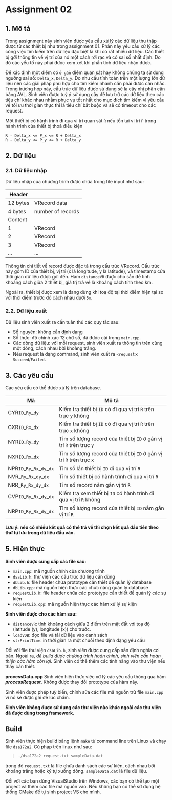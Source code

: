 # Assignment 02
## 1. Mô tả
Trong assignment này sinh viên được yêu cầu xử lý các dữ liệu thu thập được từ các 
thiết bị như trong assignment 01. Phần này yêu cầu xử lý các công việc tìm kiếm 
trên dữ liệu đặc biệt là khi có rất nhiều dữ liệu. 
Các thiết bị gởi thông tin về vị trí của nó một cách rời rạc và có sai số nhất định. 
Do đó các yếu tố này phải được xem xét khi phần tích dữ liệu nhận được.

Để xác định một điểm có `ở gần` điểm quan sát hay không chúng ta sử dụng ngưỡng 
sai số: `Delta_x`, `Delta_y`. Do nhu cầu tính toán trên một lượng lớn dữ liệu nên
các giải pháp phù hợp cho tìm kiếm nhanh cần phải được cân nhắc. Trong trường hợp 
này, cấu trúc dữ liệu được sử dụng sẽ là cây nhị phân cân bằng AVL. Sinh viên 
được tuỳ ý sử dụng cây để lưu trữ các dữ liệu theo các tiêu chí khác nhau nhằm 
phục vụ tốt nhất cho mục đích tìm kiếm vì yêu cầu về tối ưu thời gian thực thi 
là tiêu chí bắt buộc và sẽ có timeout cho các request.

Một thiết bị có hành trình đi qua vị trí quan sát `R` nếu tồn tại vị trí `P` trong
hành trình của thiết bị thoả điều kiện

    R - Delta_x <= P_x <= R + Delta_x
    R - Delta_y <= P_y <= R + Delta_y

## 2. Dữ liệu
### 2.1. Dữ liệu nhập
Dữ liệu nhập của chương trình được chứa trong file input như sau:

| Header | |
|---|:---------|
| 12 bytes | VRecord data |
|  4 bytes | number of records |
| Content |
|  1| VRecord |
|  2| VRecord |
|  3| VRecord |
|...| ... |

Thông tin chi tiết về record được đặc tả trong cấu trúc VRecord.
Cấu trúc này gồm ID của thiết bị, vị trí (x là longitude, y là latitude),
và timestamp cứa thời gian dữ liệu được gởi đến.
Hàm `distanceVR` được cho sẵn để tính khoảng cách giữa 2 thiết bị, giá 
trị trả về là khoảng cách tính theo km.

Ngoài ra, thiết bị được xem là đang dừng khi toạ độ tại thời điểm hiện tại so với 
thời điểm trước đó cách nhau dưới `5m`.

### 2.2. Dữ liệu xuất
Dữ liệu sinh viên xuất ra cần tuân thủ các quy tắc sau:
 + Số nguyên: không cần định dạng
 + Số thực: độ chính xác *12* chữ số, đã được cài trong `main.cpp`.
 + Các dòng dữ liệu: với mỗi request, sinh viên xuất ra
 thông tin trên cùng một dòng, cách nhau bởi khoảng trắng.
 + Nếu request là dạng command, sinh viên xuất 
 ra `<request>`: `Succeed`/`Failed`.


## 3. Các yêu cầu
Các yêu cầu có thể được xử lý trên database.

| Mã | Mô tả |
| ---------- | ------- |
| CYR`ID`\_`Ry`\_`dy`           | Kiểm tra thiết bị `ID` có đi qua vị trí `R` trên trục `y` không |
| CXR`ID`\_`Rx`\_`dx`           | Kiểm tra thiết bị `ID` có đi qua vị trí `R` trên trục `x` không |
| NYR`ID`\_`Ry`\_`dy`           | Tìm số lượng record của thiết bị `ID` ở gần vị trí `R` trên trục `y` |
| NXR`ID`\_`Rx`\_`dx`           | Tìm số lượng record của thiết bị `ID` ở gần vị trí `R` trên trục `x` |
| NPR`ID`\_`Ry`\_`Rx`\_`dy`\_`dx` | Tìm số lần thiết bị `ID` đi qua vị trí `R`|
| NVR\_`Ry`\_`Rx`\_`dy`\_`dx`     | Tìm số thiết bị có hành trình đi qua vị trí `R` |
| NRR\_`Ry`\_`Rx`\_`dy`\_`dx`     | Tìm số record nằm gần vị trí `R` |
| CVP`ID`\_`Ry`\_`Rx`\_`dy`\_`dx` | Kiểm tra xem thiết bị `ID` có hành trình đi qua vị trí `R` không|
| NRP`ID`\_`Ry`\_`Rx`\_`dy`\_`dx` | Tìm số lượng record của thiết bị `ID` nằm gần vị trí `R` |

**Lưu ý: nếu có nhiều kết quả có thể trả về thì chọn kết quả đầu tiên theo thứ tự lưu 
trong dữ liệu đầu vào.**


## 5. Hiện thực
**Sinh viên được cung cấp các file sau:**
 - `main.cpp`: mã nguồn chính của chương trình
 - `dsaLib.h`: thư viện các cấu trúc dữ liệu cần dùng
 - `dbLib.h`: file header chứa prototype cần thiết để quản lý database
 - `dbLib.cpp`: mã nguồn hiện thực các chức năng quản lý database
 - `requestLib.h`: file header chứa các prototype cần thiết để quản lý các sự kiện
 - `requestLib.cpp`: mã nguồn hiện thực các hàm xử lý sự kiện

__Sinh viên được cho các hàm sau:__
 - `distanceVR`: tính khoảng cách giữa 2 điểm trên mặt đất với 
 toạ độ (latitude (y), longitude (x)) cho trước.
 - `loadVDB`: đọc file và tải dữ liệu vào danh sách
 - `strPrintTime`: in thời gian ra một chuỗi theo định dạng yêu cầu

Đối với file thư viện `dsaLib.h`, sinh viên được cung cấp sẵn định 
nghĩa cơ bản. Ngoài ra, _để build được chương trình hoàn chỉnh, sinh viên
cần hoàn thiện các hàm còn lại_. Sinh viên có thể thêm các 
tính năng vào thư viện nếu thấy cần thiết.

__processData.cpp__
Sinh viên hiện thực việc xử lý các yêu cầu thông qua hàm __*processRequest*__.
Không được thay đổi prototype của hàm này.

Sinh viên được phép tuỳ biến, chỉnh sửa các file mã nguồn trừ file 
`main.cpp` vì nó sẽ được ghi đè lúc chấm.

**Sinh viên không được sử dụng các thư viện nào khác ngoài các thư viện đã được 
dùng trong framework.**

## Build
Sinh viên thực hiện build bằng lệnh `make` từ command line trên Linux
và chạy file `dsa172a2`. Cú pháp trên linux như sau:
> `./dsa172a2 request.txt sampleData.dat`

trong đó `request.txt` là file chứa danh sách các sự kiện, cách nhau bởi 
khoảng trắng hoặc ký tự xuống dòng.
`sampleData.dat` là file dữ liệu. 

Đối với các bạn dùng VisualStudio trên Windows, các bạn có thể tạo một 
project và thêm các file mã nguồn vào. Nếu không bạn có thể sử dụng hệ 
thống CMake để tự sinh project VS cho mình.
 